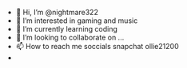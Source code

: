 - 👋 Hi, I’m @nightmare322
- 👀 I’m interested in gaming and music
- 🌱 I’m currently learning coding
- 💞️ I’m looking to collaborate on ...
- 📫 How to reach me soccials snapchat ollie21200
-

<!---
nightmare322/nightmare322 is a ✨ special ✨ repository because its `README.md` (this file) appears on your GitHub profile.
You can click the Preview link to take a look at your changes.
--->
